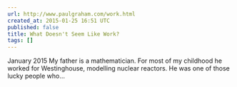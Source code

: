 ```yaml
---
url: http://www.paulgraham.com/work.html
created_at: 2015-01-25 16:51 UTC
published: false
title: What Doesn't Seem Like Work?
tags: []
---
```


January 2015
My father is a mathematician. For most of my childhood he worked for Westinghouse, modelling nuclear reactors.
He was one of those lucky people who…

